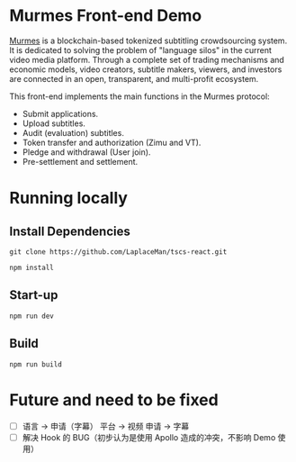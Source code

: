 # Murmes Front-end Demo

[Murmes](https://murmes.gitbook.io/murmes-protocol/) is a blockchain-based tokenized subtitling crowdsourcing system. It is dedicated to solving the problem of "language silos" in the current video media platform. Through a complete set of trading mechanisms and economic models, video creators, subtitle makers, viewers, and investors are connected in an open, transparent, and multi-profit ecosystem.

This front-end implements the main functions in the Murmes protocol:

- Submit applications.
- Upload subtitles.
- Audit (evaluation) subtitles.
- Token transfer and authorization (Zimu and VT).
- Pledge and withdrawal (User join).
- Pre-settlement and settlement.

# Running locally

## Install Dependencies

`git clone https://github.com/LaplaceMan/tscs-react.git`

`npm install`

## Start-up

`npm run dev`

## Build

`npm run build`

# Future and need to be fixed

- [ ] 语言 -> 申请（字幕） 平台 -> 视频 申请 -> 字幕
- [ ] 解决 Hook 的 BUG（初步认为是使用 Apollo 造成的冲突，不影响 Demo 使用）
